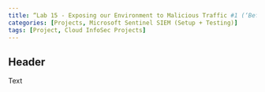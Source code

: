 ```yaml
---
title: “Lab 15 - Exposing our Environment to Malicious Traffic #1 (‘Before’ Hardening)”
categories: [Projects, Microsoft Sentinel SIEM (Setup + Testing)] 
tags: [Project, Cloud InfoSec Projects]
---
```


## Header

Text

